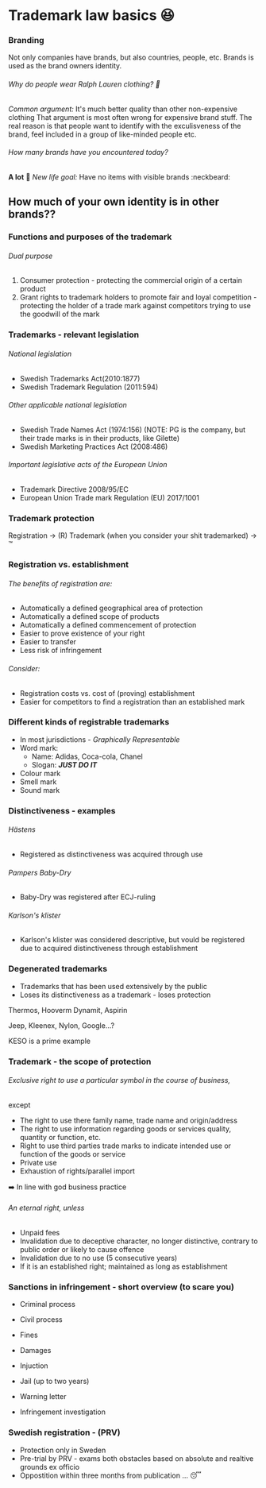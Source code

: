 # Trademark law basics :laughing:

### Branding

Not only companies have brands, but also countries, people, etc.
Brands is used as the brand owners identity.

###### Why do people wear Ralph Lauren clothing? :frog:
_Common argument:_ It's much better quality than other non-expensive clothing
That argument is most often wrong for expensive brand stuff.
The real reason is that people want to identify with the exculisveness of the
brand, feel included in a group of like-minded people etc.

###### How many brands have you encountered today?
**A lot** :eyes:
*New life goal:* Have no items with visible brands :neckbeard:

How much of your own identity is in other brands??
----

### Functions and purposes of the trademark
###### Dual purpose
1. Consumer protection - protecting the commercial origin of a certain product
2. Grant rights to trademark holders to promote fair and loyal competition -
protecting the holder of a trade mark against competitors trying to use the
goodwill of the mark

### Trademarks - relevant legislation
###### National legislation
- Swedish Trademarks Act(2010:1877)
- Swedish Trademark Regulation (2011:594)

###### Other applicable national legislation
- Swedish Trade Names Act (1974:156) (NOTE: PG is the company, but their trade
marks is in their products, like Gilette)
- Swedish Marketing Practices Act (2008:486)

###### Important legislative acts of the European Union
- Trademark Directive 2008/95/EC
- European Union Trade mark Regulation (EU) 2017/1001

### Trademark protection
Registration -> (R)
Trademark (when you consider your shit trademarked) -> ™

### Registration vs. establishment
###### The benefits of registration are:
- Automatically a defined geographical area of protection
- Automatically a defined scope of products
- Automatically a defined commencement of protection
- Easier to prove existence of your right
- Easier to transfer
- Less risk of infringement

###### Consider:
- Registration costs vs. cost of (proving) establishment
- Easier for competitors to find a registration than an established mark

### Different kinds of registrable trademarks

- In most jurisdictions - _Graphically Representable_
- Word mark:
  - Name: Adidas, Coca-cola, Chanel
  - Slogan: ***JUST DO IT***
- Colour mark
- Smell mark
- Sound mark

### Distinctiveness - examples
###### Hästens
- Registered as distinctiveness was acquired through use
###### Pampers Baby-Dry
- Baby-Dry was registered after ECJ-ruling
###### Karlson's klister
- Karlson's klister was considered descriptive, but vould be registered due to
acquired distinctiveness through establishment

### Degenerated trademarks
- Trademarks that has been used extensively by the public
- Loses its distinctiveness as a trademark - loses protection

Thermos, Hooverm Dynamit, Aspirin

Jeep, Kleenex, Nylon, Google...?

KESO is a prime example

### Trademark - the scope of protection

###### Exclusive right to use a particular symbol in the course of business,
except
- The right to use there family name, trade name and origin/address
- The right to use information regarding goods or services quality, quantity
or function,  etc.
- Right to use third parties trade marks to indicate intended use or function of
the goods or service
- Private use
- Exhaustion of rights/parallel import

:arrow_right: In line with god business practice

###### An eternal right, unless
- Unpaid fees
- Invalidation due to deceptive character, no longer distinctive, contrary to
public order or likely to cause offence
- Invalidation due to no use (5 consecutive years)
- If it is an established right; maintained as long as establishment

### Sanctions in infringement - short overview (to scare you)

- Criminal process
- Civil process

- Fines
- Damages
- Injuction
- Jail (up to two years)

- Warning letter
- Infringement investigation

### Swedish registration - (PRV)

- Protection only in Sweden
- Pre-trial by PRV - exams both obstacles based on absolute and realtive grounds
ex officio
- Oppostition within three months from publication
... :sleeping:



